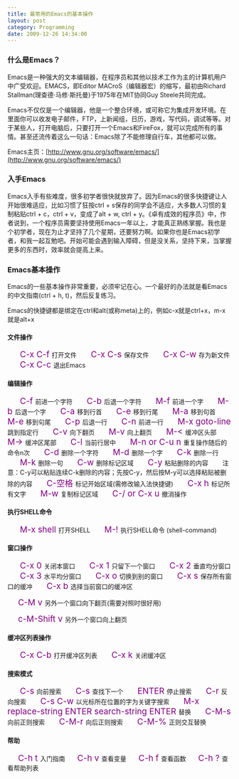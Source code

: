 ```yaml
---
title: 最常用的Emacs的基本操作
layout: post
category: Programming
date: 2009-12-26 14:34:00
---
```


### 什么是Emacs？

Emacs是一种强大的文本编辑器，在程序员和其他以技术工作为主的计算机用户中广受欢迎。EMACS，即Editor MACroS（编辑器宏）的缩写，最初由Richard Stallman(理查德&#183;马修&#183;斯托曼)于1975年在MIT协同Guy Steele共同完成。&nbsp;

Emacs不仅仅是一个编辑器，他是一个整合环境，或可称它为集成开发环境。在里面你可以收发电子邮件，FTP，上新闻组，日历，游戏，写代码，调试等等。对于某些人，打开电脑后，只要打开一个Emacs和FireFox，就可以完成所有的事情。甚至还流传着这么一句话：Emacs除了不能修理自行车，其他都可以做。 

Emacs主页：[http://www.gnu.org/software/emacs/](http://www.gnu.org/software/emacs/)

### 入手Emacs

Emacs入手有些难度，很多初学者很快就放弃了。因为Emacs的很多快捷键让人开始很难适应，比如习惯了狂按ctrl + s保存的同学会不适应，大多数人习惯的复制粘贴ctrl + c，ctrl + v，变成了alt + w, ctrl + y。《卓有成效的程序员》中，作者说到，一个程序员需要坚持使用Emacs一年以上，才能真正熟练掌握。我也是个初学者，现在为止才坚持了几个星期，还要努力啊。如果你也是Emacs初学者，和我一起互勉吧。开始可能会遇到输入障碍，但是没关系，坚持下来，当掌握更多的东西时，效率就会提高上来。

### Emacs基本操作

Emacs的一些基本操作非常重要，必须牢记在心。一个最好的办法就是看Emacs的中文指南(ctrl + h, t)，然后反复练习。

Emacs的快捷键都是绑定在ctrl和alt(或称meta)上的，例如c-x就是ctrl+x，m-x就是alt+x&nbsp;

#### 文件操作

 　　<span style="color: #800080; font-size: 14pt;">C-x C-f</span><span style="font-size: 14pt;"> </span>打开文件
 　　<span style="color: #800080; font-size: 14pt;">C-x C-s</span><span style="font-size: 14pt;"> </span>保存文件
 　　<span style="color: #800080; font-size: 14pt;">C-x C-w</span><span style="font-size: 14pt;"> </span>存为新文件
 　　<span style="color: #800080; font-size: 14pt;">C-x C-c</span><span style="font-size: 14pt;"> </span>退出Emacs

#### 编辑操作

 　　<span style="color: #800080; font-size: 14pt;">C-f</span><span style="font-size: 14pt;"> </span>前进一个字符
 　　<span style="color: #800080; font-size: 14pt;">C-b</span><span style="font-size: 14pt;"> </span>后退一个字符
 　　<span style="color: #800080; font-size: 14pt;">M-f</span><span style="font-size: 14pt;"> </span>前进一个字
 　　<span style="color: #800080; font-size: 14pt;">M-b</span><span style="font-size: 14pt;"> </span>后退一个字
 　　<span style="color: #800080; font-size: 14pt;">C-a</span><span style="font-size: 14pt;"> </span>移到行首
 　　<span style="color: #800080; font-size: 14pt;">C-e</span><span style="font-size: 14pt;"> </span>移到行尾
 　　<span style="color: #800080; font-size: 14pt;">M-a</span><span style="font-size: 14pt;"> </span>移到句首
 　　<span style="color: #800080; font-size: 14pt;">M-e</span><span style="font-size: 14pt;"> </span>移到句尾
 　　<span style="color: #800080; font-size: 14pt;">C-p</span><span style="font-size: 14pt;"> </span>后退一行
 　　<span style="color: #800080; font-size: 14pt;">C-n</span><span style="font-size: 14pt;"> </span>前进一行
 　　<span style="color: #800080; font-size: 14pt;">M-x goto-line</span><span style="font-size: 14pt;"> </span>跳到指定行
 　　<span style="color: #800080; font-size: 14pt;">C-v</span><span style="font-size: 14pt;"> </span>向下翻页
 　　<span style="color: #800080; font-size: 14pt;">M-v</span><span style="font-size: 14pt;"> </span>向上翻页
 　　<span style="color: #800080; font-size: 14pt;">M-&lt;</span><span style="font-size: 14pt;"> </span>缓冲区头部
 　　<span style="color: #800080; font-size: 14pt;">M-&gt;</span><span style="font-size: 14pt;"> </span>缓冲区尾部
 　　<span style="color: #800080; font-size: 14pt;">C-l</span><span style="font-size: 14pt;"> </span>当前行居中
 　　<span style="color: #800080; font-size: 14pt;">M-n or C-u n</span><span style="font-size: 14pt;"> </span>重复操作随后的命令n次
 　　<span style="color: #800080; font-size: 14pt;">C-d</span><span style="font-size: 14pt;"> </span>删除一个字符
 　　<span style="color: #800080; font-size: 14pt;">M-d</span><span style="font-size: 14pt;"> </span>删除一个字
 　　<span style="color: #800080; font-size: 14pt;">C-k</span><span style="font-size: 14pt;"> </span>删除一行
 　　<span style="color: #800080; font-size: 14pt;">M-k</span><span style="font-size: 14pt;"> </span>删除一句
 　　<span style="color: #800080; font-size: 14pt;">C-w</span><span style="font-size: 14pt;"> </span>删除标记区域
 　　<span style="color: #800080; font-size: 14pt;">C-y</span><span style="font-size: 14pt;"> </span>粘贴删除的内容
 　　注意：C-y可以粘贴连续C-k删除的内容；先按C-y，然后按M-y可以选择粘贴被删除的内容
 　　<span style="color: #800080; font-size: 14pt;">C-空格</span><span style="font-size: 14pt;"> </span>标记开始区域(需修改输入法快捷键)
 　　<span style="color: #800080; font-size: 14pt;">C-x h</span><span style="font-size: 14pt;"> </span>标记所有文字
 　　<span style="color: #800080; font-size: 14pt;">M-w</span><span style="font-size: 14pt;"> </span>复制标记区域
 　　<span style="color: #800080; font-size: 14pt;">C-/ or C-x u</span><span style="font-size: 14pt;"> </span>撤消操作

#### 执行SHELL命令

 　　<span style="color: #800080; font-size: 14pt;">M-x shell</span><span style="font-size: 14pt;"> </span>打开SHELL
 　　<span style="color: #800080; font-size: 14pt;">M-!</span><span style="font-size: 14pt;"> </span>执行SHELL命令 (shell-command)

#### 窗口操作

 　　<span style="color: #800080; font-size: 14pt;">C-x 0</span><span style="font-size: 14pt;"> </span>关闭本窗口
 　　<span style="color: #800080; font-size: 14pt;">C-x 1</span><span style="font-size: 14pt;"> </span>只留下一个窗口
 　　<span style="color: #800080; font-size: 14pt;">C-x 2</span><span style="font-size: 14pt;"> </span>垂直均分窗口
 　　<span style="color: #800080; font-size: 14pt;">C-x 3</span><span style="font-size: 14pt;"> </span>水平均分窗口
 　　<span style="color: #800080; font-size: 14pt;">C-x o</span><span style="font-size: 14pt;"> </span>切换到别的窗口
 　　<span style="color: #800080; font-size: 14pt;">C-x s</span><span style="font-size: 14pt;"> </span>保存所有窗口的缓冲
 　　<span style="color: #800080; font-size: 14pt;">C-x b</span><span style="font-size: 14pt;"> </span>选择当前窗口的缓冲区

&nbsp; &nbsp; &nbsp; <span style="color: #800080; font-size: 14pt;">C-M v</span><span style="font-size: 14pt;"> </span>另外一个窗口向下翻页(需要对照时很好用)

&nbsp; &nbsp; &nbsp; <span style="color: #800080; font-size: 14pt;">c-M-Shift v</span><span style="font-size: 14pt;"> </span>另外一个窗口向上翻页 

#### 缓冲区列表操作

 　　<span style="color: #800080; font-size: 14pt;">C-x C-b</span><span style="font-size: 14pt;"> </span>打开缓冲区列表
 　　<span style="color: #800080; font-size: 14pt;">C-x k</span><span style="font-size: 14pt;"> </span>关闭缓冲区

#### 搜索模式

 　　<span style="color: #800080; font-size: 14pt;">C-s </span>向前搜索
 　　<span style="color: #800080; font-size: 14pt;">C-s</span><span style="font-size: 14pt;"> </span>查找下一个
 　　<span style="color: #800080; font-size: 14pt;">ENTER</span><span style="font-size: 14pt;"> </span>停止搜索
 　　<span style="color: #800080; font-size: 14pt;">C-r </span>反向搜索
 　　<span style="color: #800080; font-size: 14pt;">C-s C-w</span><span style="font-size: 14pt;"> </span>以光标所在位置的字为关键字搜索
 　　<span style="color: #800080; font-size: 14pt;">M-x replace-string ENTER search-string ENTER</span><span style="font-size: 14pt;"> </span>替换
 　　<span style="color: #800080; font-size: 14pt;">C-M-s</span><span style="font-size: 14pt;"> </span>向前正则搜索
 　　<span style="color: #800080; font-size: 14pt;">C-M-r</span><span style="font-size: 14pt;"> </span>向后正则搜索
 　　<span style="color: #800080; font-size: 14pt;">C-M-%</span><span style="font-size: 14pt;"> </span>正则交互替换

#### 帮助

&nbsp; &nbsp; &nbsp; <span style="color: #800080; font-size: 14pt;">C-h t</span><span style="font-size: 14pt;"> </span>入门指南
&nbsp; &nbsp; &nbsp; <span style="color: #800080; font-size: 14pt;">C-h v</span><span style="font-size: 14pt;"> </span>查看变量
&nbsp; &nbsp; &nbsp; <span style="color: #800080; font-size: 14pt;">C-h f</span><span style="font-size: 14pt;"> </span>查看函数
&nbsp; &nbsp; &nbsp; <span style="color: #800080; font-size: 14pt;">C-h ?</span><span style="font-size: 14pt;"> </span>查看帮助列表&nbsp; 
